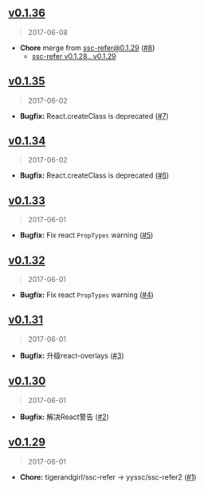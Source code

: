 ## [v0.1.36]
> 2017-06-08

- **Chore** merge from ssc-refer@0.1.29 ([#8])
  - [ssc-refer v0.1.28...v0.1.29](https://github.com/tigerandgirl/ssc-refer/compare/v0.1.28...v0.1.29)

[v0.1.36]: https://github.com/yyssc/ssc-refer2/compare/v0.1.35...v0.1.36
[#8]: https://github.com/yyssc/ssc-refer2/issues/8

## [v0.1.35]
> 2017-06-02

- **Bugfix:** React.createClass is deprecated ([#7])

[v0.1.35]: https://github.com/yyssc/ssc-refer2/compare/v0.1.34...v0.1.35
[#7]: https://github.com/yyssc/ssc-refer2/issues/7

## [v0.1.34]
> 2017-06-02

- **Bugfix:** React.createClass is deprecated ([#6])

[v0.1.34]: https://github.com/yyssc/ssc-refer2/compare/v0.1.33...v0.1.34
[#6]: https://github.com/yyssc/ssc-refer2/issues/6

## [v0.1.33]
> 2017-06-01

- **Bugfix:** Fix react `PropTypes` warning ([#5])

[v0.1.33]: https://github.com/yyssc/ssc-refer2/compare/v0.1.32...v0.1.33
[#5]: https://github.com/yyssc/ssc-refer2/issues/5

## [v0.1.32]
> 2017-06-01

- **Bugfix:** Fix react `PropTypes` warning ([#4])

[v0.1.32]: https://github.com/yyssc/ssc-refer2/compare/v0.1.31...v0.1.32
[#4]: https://github.com/yyssc/ssc-refer2/issues/4

## [v0.1.31]
> 2017-06-01

- **Bugfix:** 升级react-overlays ([#3])

[v0.1.31]: https://github.com/yyssc/ssc-refer2/compare/v0.1.30...v0.1.31
[#3]: https://github.com/yyssc/ssc-refer2/issues/3

## [v0.1.30]
> 2017-06-01

- **Bugfix:** 解决React警告 ([#2])

[v0.1.30]: https://github.com/yyssc/ssc-refer2/compare/v0.1.29...v0.1.30
[#2]: https://github.com/yyssc/ssc-refer2/issues/2

## [v0.1.29]
> 2017-06-01

- **Chore:** tigerandgirl/ssc-refer -> yyssc/ssc-refer2 ([#1])

[v0.1.29]: https://github.com/yyssc/ssc-refer2/compare/v0.1.28...v0.1.29
[#1]: https://github.com/yyssc/ssc-refer2/issues/1
